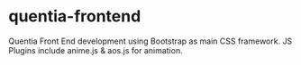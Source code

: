# quentia-frontend

Quentia Front End development using Bootstrap as main CSS framework.
JS Plugins include anime.js & aos.js for animation.
